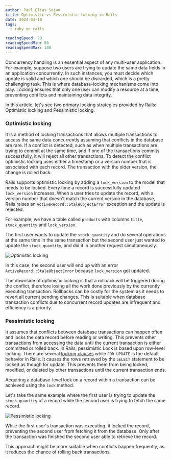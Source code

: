 ```yaml
---
author: Paul Elias Sojan
title: Optimistic vs Pessimistic locking in Rails
date: 2024-03-10
tags:
  - ruby on rails

readingSpeed: 20
readingSpeedMin: 50
readingSpeedMax: 100
---
```


Concurrency handling is an essential aspect of any multi-user application. For example, suppose two users are trying to update the same data fields in an application concurrently. In such instances, you must decide which update is valid and which one should be discarded, which is a pretty challenging task. This is where database-locking mechanisms come into play. Locking ensures that only one user can modify a resource at a time, preventing conflicts and maintaining data integrity.

In this article, let's see two primary locking strategies provided by Rails: Optimistic locking and Pessimistic locking.

### Optimistic locking

It is a method of locking transactions that allows multiple transactions to access the same data concurrently assuming that conflicts in the database are rare. If a conflict is detected, such as when multiple transactions are trying to commit at the same time, and if one of the transactions commits successfully, it will reject all other transactions. To detect the conflict optimistic locking uses either a timestamp or a version number that is associated with each record. The transaction with the older version, the change is rolled back.

Rails supports optimistic locking by adding a `lock_version` to the model that needs to be locked. Every time a record is successfully updated `lock_version` increases. When a user tries to update the record, with a version number that doesn't match the current version in the database, Rails raises an `ActiveRecord::StaleObjectError` exception and the update is rejected.

For example, we have a table called `products` with columns `title`, `stock_quantity` and `lock_version`.

The first user wants to update the `stock_quantity` and do several operations at the same time in the same transaction
but the second user just wanted to update the `stock_quantity`, and did it in another request simultaneously.

![Optimistic locking](https://ik.imagekit.io/eapzn8piu/optimistic-locking.gif)

In this case, the second user will end up with an error `ActiveRecord::StaleObjectError` because `lock_version` got updated.

The downside of optimistic locking is that a rollback will be triggered during the conflict, therefore losing all the work done previously by the currently executing transaction. Rollbacks can be costly for the system as it needs to revert all current pending changes. This is suitable when database transaction conflicts due to concurrent record updates are infrequent and efficiency is a priority.

### Pessimistic locking

It assumes that conflicts between database transactions can happen often and locks the data record before reading or writing. This prevents other transactions from accessing the data until the current transaction is either committed or rolled back. In Rails, pessimistic Lock is based upon row-level locking. There are several [locking clauses](https://www.postgresql.org/docs/current/sql-select.html#SQL-FOR-UPDATE-SHARE) while `FOR UPDATE` is the default behavior in Rails. It causes the rows retrieved by the `SELECT` statement to be locked as though for update. This prevents them from being locked, modified, or deleted by other transactions until the current transaction ends.

Acquiring a database-level lock on a record within a transaction can be achieved using the `lock` method.

Let's take the same example where the first user is trying to update the `stock_quantity` of a record while the second user is trying to fetch the same record.

![Pessimistic locking](https://ik.imagekit.io/eapzn8piu/pessimistic-locking.gif?updatedAt=1710090099902)

While the first user's transaction was executing, it locked the record, preventing the second user from fetching it from the database. Only after the transaction was finished the second user able to retrieve the record.

This approach might be more suitable when conflicts happen frequently, as it reduces the chance of rolling back transactions.

